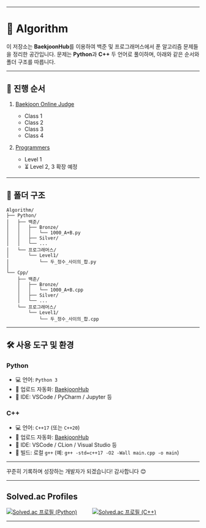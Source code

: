 
---

# 📘 Algorithm

이 저장소는 **BaekjoonHub**를 이용하여 백준 및 프로그래머스에서 푼 알고리즘 문제들을 정리한 공간입니다.
문제는 **Python**과 **C++** 두 언어로 풀이하며, 아래와 같은 순서와 폴더 구조를 따릅니다.

---

## 📌 진행 순서

1. [Baekjoon Online Judge](https://www.acmicpc.net/)

   * Class 1
   * Class 2
   * Class 3
   * Class 4

2. [Programmers](https://programmers.co.kr/)

   * Level 1
   * ⏳ Level 2, 3 확장 예정

---

## 📂 폴더 구조

```
Algorithm/
├── Python/
│   ├── 백준/
│   │   ├── Bronze/
│   │   │   └── 1000_A+B.py
│   │   ├── Silver/
│   │   └── ...
│   └── 프로그래머스/
│       └── Level1/
│           └── 두_정수_사이의_합.py
│
└── Cpp/
    ├── 백준/
    │   ├── Bronze/
    │   │   └── 1000_A+B.cpp
    │   ├── Silver/
    │   └── ...
    └── 프로그래머스/
        └── Level1/
            └── 두_정수_사이의_합.cpp

```

---

## 🛠 사용 도구 및 환경

### Python

* 💻 언어: `Python 3`
* 🔧 업로드 자동화: [BaekjoonHub](https://github.com/BaekjoonHub/BaekjoonHub)
* 📝 IDE: VSCode / PyCharm / Jupyter 등

### C++

* 💻 언어: `C++17` (또는 `C++20`)
* 🔧 업로드 자동화: [BaekjoonHub](https://github.com/BaekjoonHub/BaekjoonHub)
* 📝 IDE: VSCode / CLion / Visual Studio 등
* 🧰 빌드: 로컬 `g++` (예: `g++ -std=c++17 -O2 -Wall main.cpp -o main`)

---

꾸준히 기록하며 성장하는 개발자가 되겠습니다!
감사합니다 😊

---

## Solved.ac Profiles

<div style="display: flex; align-items: center; gap: 40px; flex-wrap: wrap;">
  <!-- Python Solved.ac -->
  <a href="https://solved.ac/felix3328">
    <img src="http://mazassumnida.wtf/api/v2/generate_badge?boj=felix3328" alt="Solved.ac 프로필 (Python)"/>
  </a>

  <!-- C++ Solved.ac -->

  <a href="https://solved.ac/juho3328">
    <img src="http://mazassumnida.wtf/api/v2/generate_badge?boj=juho3328" alt="Solved.ac 프로필 (C++)"/>
  </a>
</div>

---
